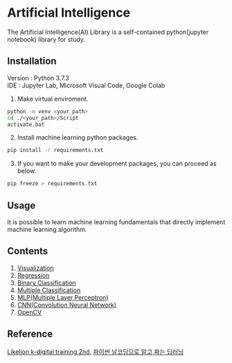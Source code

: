 # Artificial Intelligence
The Artificial Intelligence(AI) Library is a self-contained python(jupyter notebook) library for study.

## Installation
Version : Python 3.7.3<br>
IDE : Jupyter Lab, Microsoft Visual Code, Google Colab<br>

1. Make virtual enviroment.
```sh
python -m venv <your_path>
cd ./<your_path>/Script
activate.bat
```

2. Install machine learning python packages.
```sh
pip install -r requirements.txt
```

3. If you want to make your development packages, you can proceed as below.
```sh
pip freeze > requirements.txt
```

## Usage
It is possible to learn machine learning fundamentals that directly implement machine learning algorithm.

## Contents
1. [Visualization](https://github.com/TitusChoi/AI/tree/master/Concept/Visualization)
2. [Regression](https://github.com/TitusChoi/AI/tree/master/Concept/Regression)
3. [Binary Classification](https://github.com/TitusChoi/AI/tree/master/Concept/Classification)
4. [Multiple Classification](https://github.com/TitusChoi/AI/tree/master/Concept/Classification)
5. [MLP(Multiple Layer Perceptron)](https://github.com/TitusChoi/AI/tree/master/Concept/MLP)
6. [CNN(Convolution Neural Network)](https://github.com/TitusChoi/AI/tree/master/Concept/CNN)
7. [OpenCV](https://github.com/TitusChoi/AI/tree/master/Concept/OpenCV)

## Reference
[Likelion k-digital training 2nd](https://k-digital.likelion.net/), [파이썬 날코딩으로 알고 짜는 딥러닝](https://github.com/KONANtechnology/Academy.ALZZA)<br>